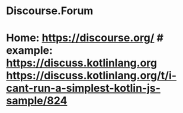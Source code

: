 # Discourse.Forum
# Home: https://discourse.org/ # example: https://discuss.kotlinlang.org https://discuss.kotlinlang.org/t/i-cant-run-a-simplest-kotlin-js-sample/824

